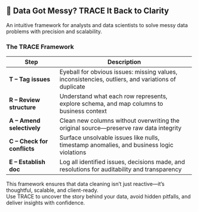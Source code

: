 ## 🚦 Data Got Messy? TRACE It Back to Clarity

An intuitive framework for analysts and data scientists to solve messy data problems with precision and scalability.

### The TRACE Framework

| Step | Description |
|------|-------------|
| **T – Tag issues** | Eyeball for obvious issues: missing values, inconsistencies, outliers, and variations of duplicate|
| **R – Review structure** | Understand what each row represents, explore schema, and map columns to business context |
| **A – Amend selectively** | Clean new columns without overwriting the original source—preserve raw data integrity |
| **C – Check for conflicts** | Surface unsolvable issues like nulls, timestamp anomalies, and business logic violations |
| **E – Establish doc** | Log all identified issues, decisions made, and resolutions for auditability and transparency |

This framework ensures that data cleaning isn’t just reactive—it’s thoughtful, scalable, and client-ready.  
Use TRACE to uncover the story behind your data, avoid hidden pitfalls, and deliver insights with confidence.
